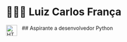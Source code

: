 # 👨🏻‍💻 Luiz Carlos França
<img
  align="left"
  alt="HTML"
  title="Python"
  width="30px"
  style="padding-right: 10px;"
  src="https://cdn.jsdelivr.net/gh/devicons/devicon@latest/icons/python/python-original.svg"
/> ## Aspirante a desenvolvedor Python


